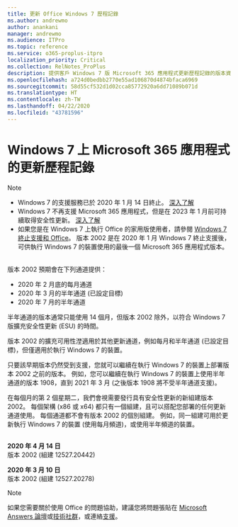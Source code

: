 ```yaml
---
title: 更新 Office Windows 7 歷程記錄
ms.author: andrewmo
author: anankani
manager: andrewmo
ms.audience: ITPro
ms.topic: reference
ms.service: o365-proplus-itpro
localization_priority: Critical
ms.collection: RelNotes_ProPlus
description: 提供客戶 Windows 7 版 Microsoft 365 應用程式更新歷程記錄的版本資訊
ms.openlocfilehash: a724d0bedbb2770e55ad106870d4874bfaca6969
ms.sourcegitcommit: 58d55cf532d1d02cca85772920a6dd71089b071d
ms.translationtype: HT
ms.contentlocale: zh-TW
ms.lasthandoff: 04/22/2020
ms.locfileid: "43781596"
---
```

# <a name="update-history-for-microsoft-365-apps-on-windows-7"></a>Windows 7 上 Microsoft 365 應用程式的更新歷程記錄 

 > [!NOTE]
>
>- Windows 7 的支援服務已於 2020 年 1 月 14 日終止。 [深入了解](https://www.microsoft.com/microsoft-365/windows/end-of-windows-7-support?rtc=1)
>- Windows 7 不再支援 Microsoft 365 應用程式，但是在 2023 年 1 月前可持續取得安全性更新。 [深入了解](https://docs.microsoft.com/DeployOffice/windows-7-support)
>- 如果您是在 Windows 7 上執行 Office 的家用版使用者，請參閱 [Windows 7 終止支援和 Office](https://support.office.com/en-us/article/windows-7-end-of-support-and-office-78f20fab-b57b-44d7-8368-06a8493f3cb9?ui=en-US&rs=en-US&ad=US)。
版本 2002 是在 2020 年 1 月 Windows 7 終止支援後，可供執行 Windows 7 的裝置使用的最後一個 Microsoft 365 應用程式版本。  

版本 2002 預期會在下列通道提供：
- 2020 年 2 月底的每月通道
- 2020 年 3 月的半年通道 (已設定目標)
- 2020 年 7 月的半年通道

半年通道的版本通常只能使用 14 個月，但版本 2002 除外，以符合 Windows 7 版擴充安全性更新 (ESU) 的時間。

版本 2002 的擴充可用性漜適用於其他更新通道，例如每月和半年通道 (已設定目標)，但僅適用於執行 Windows 7 的裝置。

只要該早期版本仍然受到支援，您就可以繼續在執行 Windows 7 的裝置上部署版本 2002 之前的版本。 例如，您可以繼續在執行 Windows 7 的裝置上使用半年通道的版本 1908，直到 2021 年 3 月 (之後版本 1908 將不受半年通道支援)。

在每個月的第 2 個星期二，我們會視需要發行具有安全性更新的新組建版本 2002。 每個架構 (x86 或 x64) 都只有一個組建，且可以搭配您部署的任何更新通道使用。 每個通道都不會有版本 2002 的個別組建。 例如，同一組建可用於更新執行 Windows 7 的裝置 (使用每月頻道)，或使用半年頻道的裝置。

##

[//]: # (DO NOT REMOVE)

**2020 年 4 月 14 日**<br/>
版本 2002 (組建 12527.20442)<br/>

**2020 年 3 月 10 日**<br/>
版本 2002 (組建 12527.20278)<br/>




> [!NOTE]
> 如果您需要關於使用 Office 的問題協助，建議您將問題張貼在 [Microsoft Answers 論壇](https://answers.microsoft.com/)或[技術社群](https://techcommunity.microsoft.com/)，或連絡[支援](https://support.microsoft.com/contactus)。
